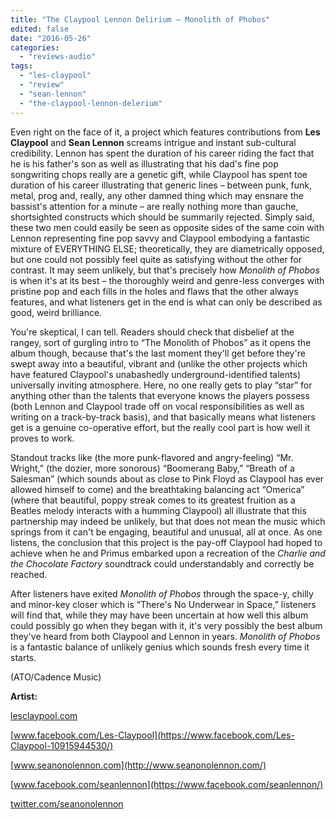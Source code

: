 ```yaml
---
title: "The Claypool Lennon Delirium – Monolith of Phobos"
edited: false
date: "2016-05-26"
categories:
  - "reviews-audio"
tags:
  - "les-claypool"
  - "review"
  - "sean-lennon"
  - "the-claypool-lennon-delerium"
---
```


Even right on the face of it, a project which features contributions from **Les Claypool** and **Sean Lennon** screams intrigue and instant sub-cultural credibility. Lennon has spent the duration of his career riding the fact that he is his father's son as well as illustrating that his dad's fine pop songwriting chops really are a genetic gift, while Claypool has spent toe duration of his career illustrating that generic lines – between punk, funk, metal, prog and, really, any other damned thing which may ensnare the bassist's attention for a minute – are really nothing more than gauche, shortsighted constructs which should be summarily rejected. Simply said, these two men could easily be seen as opposite sides of the same coin with Lennon representing fine pop savvy and Claypool embodying a fantastic mixture of EVERYTHING ELSE; theoretically, they are diametrically opposed, but one could not possibly feel quite as satisfying without the other for contrast. It may seem unlikely, but that's precisely how _Monolith of Phobos_ is when it's at its best – the thoroughly weird and genre-less converges with pristine pop and each fills in the holes and flaws that the other always features, and what listeners get in the end is what can only be described as good, weird brilliance.

You're skeptical, I can tell. Readers should check that disbelief at the rangey, sort of gurgling intro to “The Monolith of Phobos” as it opens the album though, because that's the last moment they'll get before they're swept away into a beautiful, vibrant and (unlike the other projects which have featured Claypool's unabashedly underground-identified talents) universally inviting atmosphere. Here, no one really gets to play “star” for anything other than the talents that everyone knows the players possess (both Lennon and Claypool trade off on vocal responsibilities as well as writing on a track-by-track basis), and that basically means what listeners get is a genuine co-operative effort, but the really cool part is how well it proves to work.

Standout tracks like (the more punk-flavored and angry-feeling) “Mr. Wright,” (the dozier, more sonorous) “Boomerang Baby,” “Breath of a Salesman” (which sounds about as close to Pink Floyd as Claypool has ever allowed himself to come) and the breathtaking balancing act “Omerica” (where that beautiful, poppy streak comes to its greatest fruition as a Beatles melody interacts with a humming Claypool) all illustrate that this partnership may indeed be unlikely, but that does not mean the music which springs from it can't be engaging, beautiful and unusual, all at once. As one listens, the conclusion that this project is the pay-off Claypool had hoped to achieve when he and Primus embarked upon a recreation of the _Charlie and the Chocolate Factory_ soundtrack could understandably and correctly be reached.

After listeners have exited _Monolith of Phobos_ through the space-y, chilly and minor-key closer which is “There's No Underwear in Space,” listeners will find that, while they may have been uncertain at how well this album could possibly go when they began with it, it's very possibly the best album they've heard from both Claypool and Lennon in years. _Monolith of Phobos_ is a fantastic balance of unlikely genius which sounds fresh every time it starts.

(ATO/Cadence Music)

**Artist:**

[lesclaypool.com](http://lesclaypool.com/)

[www.facebook.com/Les-Claypool](https://www.facebook.com/Les-Claypool-10915944530/)

[www.seanonolennon.com](http://www.seanonolennon.com/)

[www.facebook.com/seanlennon](https://www.facebook.com/seanlennon/)

[twitter.com/seanonolennon](https://twitter.com/seanonolennon?ref_src=twsrc)

